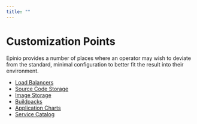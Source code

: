 ```yaml
---
title: ""
---
```


# Customization Points

Epinio provides a number of places where an operator may wish to deviate from the
standard, minimal configuration to better fit the result into their environment.

  - [Load Balancers](customization/lb.md)
  - [Source Code Storage](customization/sources.md)
  - [Image Storage](customization/images.md)
  - [Buildpacks](customization/staging.md)
  - [Application Charts](customization/appcharts.md)
  - [Service Catalog](customization/catalog.md)
